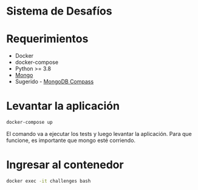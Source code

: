 # Sistema de Desafíos

# Requerimientos
- Docker
- docker-compose
- Python >= 3.8
- [Mongo](https://www.mongodb.com/docs/manual/administration/install-community/)
- Sugerido - [MongoDB Compass](https://downloads.mongodb.com/compass/mongodb-compass-1.35.0-win32-x64.exe)

# Levantar la aplicación
```bash
docker-compose up
```
El comando va a ejecutar los tests y luego levantar la aplicación.
Para que funcione, es importante que mongo esté corriendo.

# Ingresar al contenedor
```bash
docker exec -it challenges bash
```
